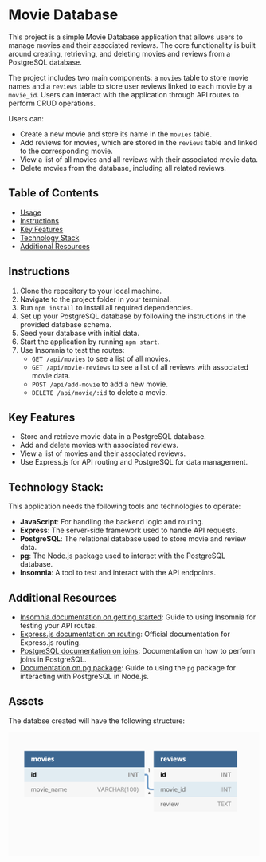 # Movie Database

This project is a simple Movie Database application that allows users to manage movies and their associated reviews. The core functionality is built around creating, retrieving, and deleting movies and reviews from a PostgreSQL database.

The project includes two main components: a `movies` table to store movie names and a `reviews` table to store user reviews linked to each movie by a `movie_id`. Users can interact with the application through API routes to perform CRUD operations.

Users can:

- Create a new movie and store its name in the `movies` table.
- Add reviews for movies, which are stored in the `reviews` table and linked to the corresponding movie.
- View a list of all movies and all reviews with their associated movie data.
- Delete movies from the database, including all related reviews.

## Table of Contents

- [Usage](#usage)
- [Instructions](#instructions)
- [Key Features](#key-features)
- [Technology Stack](#technology-stack)
- [Additional Resources](#additional-resources)

## Instructions

1. Clone the repository to your local machine.
2. Navigate to the project folder in your terminal.
3. Run `npm install` to install all required dependencies.
4. Set up your PostgreSQL database by following the instructions in the provided database schema.
5. Seed your database with initial data.
6. Start the application by running `npm start`.
7. Use Insomnia to test the routes:
    - `GET /api/movies` to see a list of all movies.
    - `GET /api/movie-reviews` to see a list of all reviews with associated movie data.
    - `POST /api/add-movie` to add a new movie.
    - `DELETE /api/movie/:id` to delete a movie.

## Key Features

- Store and retrieve movie data in a PostgreSQL database.
- Add and delete movies with associated reviews.
- View a list of movies and their associated reviews.
- Use Express.js for API routing and PostgreSQL for data management.

## Technology Stack:

This application needs the following tools and technologies to operate:

- **JavaScript**: For handling the backend logic and routing.
- **Express**: The server-side framework used to handle API requests.
- **PostgreSQL**: The relational database used to store movie and review data.
- **pg**: The Node.js package used to interact with the PostgreSQL database.
- **Insomnia**: A tool to test and interact with the API endpoints.

## Additional Resources

* [Insomnia documentation on getting started](https://support.insomnia.rest/category/152-using-insomnia): Guide to using Insomnia for testing your API routes.
* [Express.js documentation on routing](https://expressjs.com/en/guide/routing.html): Official documentation for Express.js routing.
* [PostgreSQL documentation on joins](https://www.postgresql.org/docs/current/tutorial-join.html): Documentation on how to perform joins in PostgreSQL.
* [Documentation on pg package](https://node-postgres.com/): Guide to using the `pg` package for interacting with PostgreSQL in Node.js.


## Assets

The databse created will have the following structure:

![The database schema includes a movies table and a reviews table, linked by the movie id.](./assets/image_1.png)
